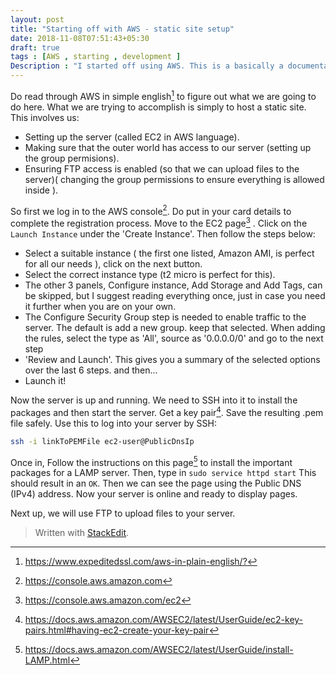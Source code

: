 ```yaml
---
layout: post
title: "Starting off with AWS - static site setup"
date: 2018-11-08T07:51:43+05:30
draft: true
tags : [AWS , starting , development ]
Description : "I started off using AWS. This is a basically a documentation of how i set up a simple static site using EC2"
---
```

Do read through AWS in simple english[^awsSimpleLanguage] to figure out what we are going to do here. What we are trying to accomplish is simply to host a static site.
This involves us:
- Setting up the server (called EC2 in AWS language).
- Making sure that the outer world has access to our server (setting up the group permisions).
- Ensuring FTP access is enabled (so that we can upload files to the server)( changing the group permissions to ensure everything is allowed inside ).

So first we log in to the AWS console[^awsConsole]. Do put in your card details to complete the registration process.
Move to the EC2 page[^awsEc2] . Click on the `Launch Instance` under the 'Create Instance'. Then follow the steps below:
 - Select a suitable instance ( the first one listed, Amazon AMI, is perfect for all our needs ), click on the next button.
 - Select the correct instance type (t2 micro is perfect for this).
 - The other 3 panels, Configure instance, Add Storage and Add Tags, can be skipped, but I suggest reading everything once, just in case you need it further when you are on your own.
 - The Configure Security Group step is needed to enable traffic to the server. The default is add a new group. keep that selected. When adding the rules, select the type as 'All', source as '0.0.0.0/0' and go to the next step
 - 'Review and Launch'. This gives you a summary of the selected options over the last 6 steps. and then...
 - Launch it!
 
 Now the server is up and running. We need to SSH into it to install the packages and then start the server.
 Get a key pair[^awsKeyPair]. Save the resulting .pem file safely. Use this to log into your server by SSH:
 ```bash
 ssh -i linkToPEMFile ec2-user@PublicDnsIp
 ``` 

Once in, Follow the instructions on this page[^awsInstallLamp] to install the important packages for a LAMP server.
Then, type in `sudo service httpd start` This should result in an `OK`. Then we can see the page using the Public DNS (IPv4) address. 
Now your server is online and ready to display pages.

Next up, we will use FTP to upload files to your server. 

[^awsSimpleLanguage]:<https://www.expeditedssl.com/aws-in-plain-english/?>
[^awsConsole]: <https://console.aws.amazon.com>
[^awsEc2]: <https://console.aws.amazon.com/ec2>
[^awsKeyPair]: <https://docs.aws.amazon.com/AWSEC2/latest/UserGuide/ec2-key-pairs.html#having-ec2-create-your-key-pair>
[^awsInstallLamp]: <https://docs.aws.amazon.com/AWSEC2/latest/UserGuide/install-LAMP.html>


> Written with [StackEdit](https://stackedit.io/).
<!--stackedit_data:
eyJoaXN0b3J5IjpbLTUyMTczNTgsLTc3NjUwMTM2NSwxMTUwND
EyOTY5LDE1OTE3MDM3MzIsLTE2Nzc0OTYxMDgsLTMyNDIxOTk5
OCw0NDQ0NTczNDMsNTEwOTQ0MDEwLDE4ODQ1NTU5NjAsNzMwOT
k4MTE2XX0=
-->